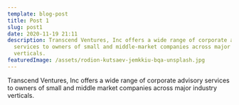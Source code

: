 ```yaml
---
template: blog-post
title: Post 1
slug: post1
date: 2020-11-19 21:11
description: Transcend Ventures, Inc offers a wide range of corporate advisory
  services to owners of small and middle-market companies across major industry
  verticals.
featuredImage: /assets/rodion-kutsaev-jemkkiu-bqa-unsplash.jpg
---
```

Transcend Ventures, Inc offers a wide range of corporate advisory services to owners of small and middle market companies across major industry verticals.
